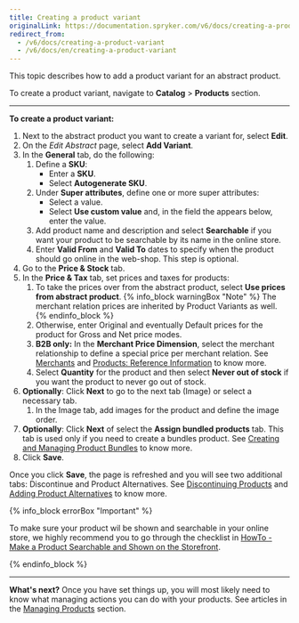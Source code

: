 ```yaml
---
title: Creating a product variant
originalLink: https://documentation.spryker.com/v6/docs/creating-a-product-variant
redirect_from:
  - /v6/docs/creating-a-product-variant
  - /v6/docs/en/creating-a-product-variant
---
```


This topic describes how to add a product variant for an abstract product.



To create a product variant, navigate to **Catalog** > **Products** section.


***
**To create a product variant:**
1. Next to the abstract product you want to create a variant for, select **Edit**. 
2. On the *Edit Abstract* page, select **Add Variant**.
3. In the **General** tab, do the following:
    1. Define a **SKU**:
        * Enter a **SKU**.
        * Select **Autogenerate SKU**.
    2. Under **Super attributes**, define one or more super attributes:
        * Select a value.
        * Select **Use custom value** and, in the field the appears below, enter the value.
    3. Add product name and description and select **Searchable** if you want your product to be searchable by its name in the online store.
    4. Enter **Valid From** and **Valid To** dates to specify when the product should go online in the web-shop. This step is optional.
4. Go to the **Price & Stock** tab.
5. In the **Price & Tax** tab, set prices and taxes for products:
    1. To take the prices over from the abstract product, select **Use prices from abstract product**. 
    {% info_block warningBox "Note" %}
The merchant relation prices are inherited by Product Variants as well.
{% endinfo_block %}
    3. Otherwise, enter Original and eventually Default prices for the product for Gross and Net price modes.
    4. **B2B only:** In the **Merchant Price Dimension**, select the merchant relationship to define a special price per merchant relation. See [Merchants](/docs/scos/dev/user-guides/202001.0/back-office-user-guide/merchants/merchants.html) and [Products: Reference Information](/docs/scos/dev/user-guides/202001.0/back-office-user-guide/products/products/references/products-reference-information.html) to know more.
    5. Select **Quantity** for the product and then select **Never out of stock** if you want the product to never go out of stock.
6. **Optionally**: Click **Next** to go to the next tab (Image) or select a necessary tab.
    1. In the Image tab, add images for the product and define the image order.
7. **Optionally**: Click **Next** of select the **Assign bundled products** tab. This tab is used only if you need to create a bundles product. See [Creating and Managing Product Bundles](/docs/scos/dev/user-guides/202001.0/back-office-user-guide/products/products/managing-products/creating-and-managing-product-bundles.html) to know more.
8. Click **Save**.

Once you click **Save**, the page is refreshed and you will see two additional tabs: Discontinue and Product Alternatives. See  [Discontinuing Products](/docs/scos/dev/user-guides/202001.0/back-office-user-guide/products/products/managing-products/discontinuing-a-product.html) and [Adding Product Alternatives](/docs/scos/dev/user-guides/202001.0/back-office-user-guide/products/products/managing-products/adding-product-alternatives.html) to know more.

{% info_block errorBox "Important" %}

To make sure your product wil be shown and searchable in your online store, we highly recommend you to go through the checklist in [HowTo - Make a Product Searchable and Shown on the Storefront](https://documentation.spryker.com/docs/ht-make-product-shown-on-frontend-by-url).

{% endinfo_block %}
***
**What's next?**
Once you have set things up, you will most likely need to know what managing actions you can do with your products. See articles in the [Managing Products](/docs/scos/dev/user-guides/202001.0/back-office-user-guide/products/products/managing-products/managing-products.html) section.

